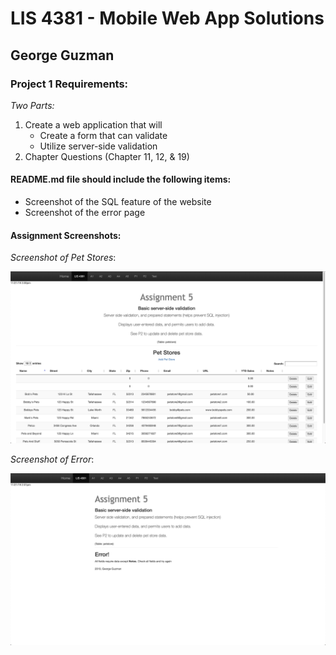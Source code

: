 # LIS 4381 - Mobile Web App Solutions

## George Guzman

### Project 1 Requirements:

*Two Parts:*

1. Create a web application that will
    * Create a form that can validate
    * Utilize server-side validation
2. Chapter Questions (Chapter 11, 12, & 19)

#### README.md file should include the following items:

* Screenshot of the SQL feature of the website
* Screenshot of the error page


#### Assignment Screenshots:


*Screenshot of Pet Stores*:

![Home Page](img/home.png)

*Screenshot of Error*:

![Home Page](img/error.png)